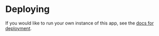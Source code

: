 # Deploying

If you would like to run your own instance of this app, see the [docs for deployment](https://probot.github.io/docs/deployment/).
